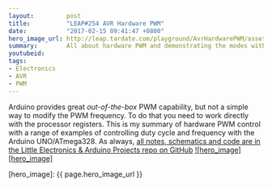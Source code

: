 ```yaml
---
layout:         post
title:          "LEAP#254 AVR Hardware PWM"
date:           "2017-02-15 09:41:47 +0800"
hero_image_url: http://leap.tardate.com/playground/AvrHardwarePWM/assets/AvrHardwarePWM_build.jpg
summary:        All about hardware PWM and demonstrating the modes with the Arduino UNO/ATmega328
youtubeid:
tags:
- Electronics
- AVR
- PWM
---
```


Arduino provides great *out-of-the-box* PWM capability, but not a simple way to modify the PWM frequency.
To do that you need to work directly with the processor registers.
This is my summary of hardware PWM control with a range of examples of controlling duty cycle and frequency with the Arduino UNO/ATmega328.
As always, [all notes, schematics and code are in the Little Electronics & Arduino Projects repo on GitHub][project]
[![hero_image][hero_image]][project]

[leap]: http://leap.tardate.com
[project]: https://github.com/tardate/LittleArduinoProjects/tree/master/playground/AvrHardwarePWM
[hero_image]: {{ page.hero_image_url }}
